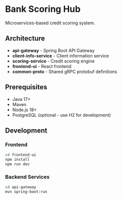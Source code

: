 # Bank Scoring Hub

Microservices-based credit scoring system.

## Architecture

- **api-gateway** - Spring Boot API Gateway
- **client-info-service** - Client information service  
- **scoring-service** - Credit scoring engine
- **frontend-ui** - React frontend
- **common-proto** - Shared gRPC protobuf definitions

## Prerequisites

- Java 17+
- Maven
- Node.js 18+
- PostgreSQL (optional - use H2 for development)

## Development

### Frontend
```bash
cd frontend-ui
npm install
npm run dev
```

### Backend Services
```bash
cd api-gateway
mvn spring-boot:run
